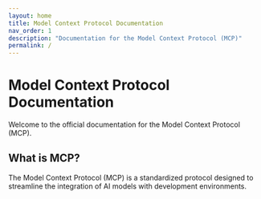 ```yaml
---
layout: home
title: Model Context Protocol Documentation
nav_order: 1
description: "Documentation for the Model Context Protocol (MCP)"
permalink: /
---
```


# Model Context Protocol Documentation

Welcome to the official documentation for the Model Context Protocol (MCP).

## What is MCP?

The Model Context Protocol (MCP) is a standardized protocol designed to streamline the integration of AI models with development environments.